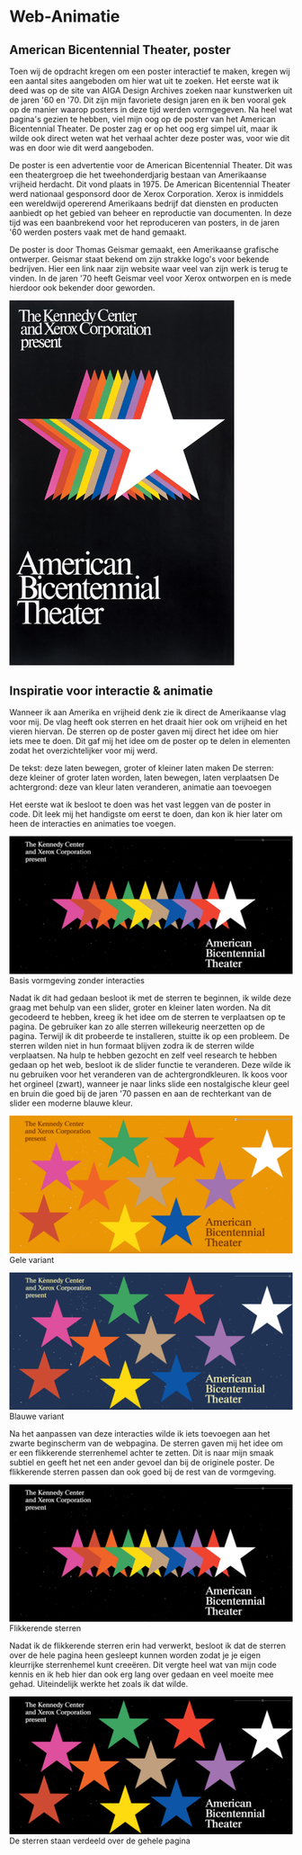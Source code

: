 # Web-Animatie

## American Bicentennial Theater, poster 

Toen wij de opdracht kregen om een poster interactief te maken, kregen wij een aantal sites aangeboden om hier wat uit te zoeken. Het eerste wat ik deed was op de site van AIGA Design Archives zoeken naar kunstwerken uit de jaren '60 en '70. Dit zijn mijn favoriete design jaren en ik ben vooral gek op de manier waarop posters in deze tijd werden vormgegeven. 
Na heel wat pagina's gezien te hebben, viel mijn oog op de poster van het American Bicentennial Theater. 
De poster zag er op het oog erg simpel uit, maar ik wilde ook direct weten wat het verhaal achter deze poster was, voor wie dit was en door wie dit werd aangeboden.

De poster is een advertentie voor de American Bicentennial Theater. Dit was een theatergroep die het tweehonderdjarig bestaan van Amerikaanse vrijheid herdacht. Dit vond plaats in 1975. De American Bicentennial Theater werd nationaal gesponsord door de Xerox Corporation. Xerox is inmiddels een wereldwijd opererend Amerikaans bedrijf dat diensten en producten aanbiedt op het gebied van beheer en reproductie van documenten. In deze tijd was een baanbrekend voor het reproduceren van posters, in de jaren '60 werden posters vaak met de hand gemaakt. 

De poster is door Thomas Geismar gemaakt, een Amerikaanse grafische ontwerper. Geismar staat bekend om zijn strakke logo's voor bekende bedrijven. Hier een link naar zijn website waar veel van zijn werk is terug te vinden. In de jaren '70 heeft Geismar veel voor Xerox ontworpen en is mede hierdoor ook bekender door geworden. 


<img src="screenshots/29080_or.jpg" width="400px" />
  
  ## Inspiratie voor interactie & animatie
  
  Wanneer ik aan Amerika en vrijheid denk zie ik direct de Amerikaanse vlag voor mij. De vlag heeft ook sterren en het draait hier ook om vrijheid en het vieren hiervan. 
  De sterren op de poster gaven mij direct het idee om hier iets mee te doen. Dit gaf mij het idee om de poster op te delen in elementen zodat het overzichtelijker voor mij werd. 
  
  De tekst: deze laten bewegen, groter of kleiner laten maken
  De sterren: deze kleiner of groter laten worden, laten bewegen, laten verplaatsen
  De achtergrond: deze van kleur laten veranderen, animatie aan toevoegen
  
  Het eerste wat ik besloot te doen was het vast leggen van de poster in code. Dit leek mij het handigste om eerst te doen, dan kon ik hier later om heen de interacties en animaties toe voegen. 
  
  ![Vormgeving](screenshots/basic-screen.png)Basis vormgeving zonder interacties
  
  Nadat ik dit had gedaan besloot ik met de sterren te beginnen, ik wilde deze graag met behulp van een slider, groter en kleiner laten worden. Na dit gecodeerd te hebben, kreeg ik het idee om de sterren te verplaatsen op te pagina. De gebruiker kan zo alle sterren willekeurig neerzetten op de pagina. 
  Terwijl ik dit probeerde te installeren, stuitte ik op een probleem. De sterren wilden niet in hun formaat blijven zodra ik de sterren wilde verplaatsen. Na hulp te hebben gezocht en zelf veel research te hebben gedaan op het web, besloot ik de slider functie te veranderen. Deze wilde ik nu gebruiken voor het veranderen van de achtergrondkleuren. Ik koos voor het orgineel (zwart), wanneer je naar links slide een nostalgische kleur geel en bruin die goed bij de jaren '70 passen en aan de rechterkant van de slider een moderne blauwe kleur. 
  
  ![Vormgeving](screenshots/geel.png) Gele variant
  
   ![Vormgeving](screenshots/blauw.png) Blauwe variant
   
   
   Na het aanpassen van deze interacties wilde ik iets toevoegen aan het zwarte beginscherm van de webpagina. De sterren gaven mij het idee om er een flikkerende sterrenhemel achter te zetten. Dit is naar mijn smaak subtiel en geeft het net een ander gevoel dan bij de originele poster. De flikkerende sterren passen dan ook goed bij de rest van de vormgeving. 
   
 
   ![Vormgeving](screenshots/basic-screen.png) Flikkerende sterren 
   
   Nadat ik de flikkerende sterren erin had verwerkt, besloot ik dat de sterren over de hele pagina heen gesleept kunnen worden zodat je je eigen kleurrijke sterrenhemel kunt creeëren. Dit vergte heel wat van mijn code kennis en ik heb hier dan ook erg lang over gedaan en veel moeite mee gehad. Uiteindelijk werkte het zoals ik dat wilde. 
   
   ![Vormgeving](screenshots/verplaatst.png) De sterren staan verdeeld over de gehele pagina
   
   
 
